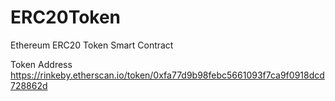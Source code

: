 # ERC20Token
Ethereum ERC20 Token Smart Contract

Token Address
https://rinkeby.etherscan.io/token/0xfa77d9b98febc5661093f7ca9f0918dcd728862d
